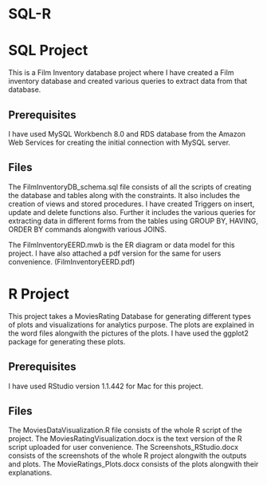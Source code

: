# SQL-R
# SQL Project
This is a Film Inventory database project where I have created a Film inventory database and created various queries to extract data from that database.

## Prerequisites
I have used MySQL Workbench 8.0 and RDS database from the Amazon Web Services for creating the initial connection with MySQL server.

## Files
The FilmInventoryDB_schema.sql file consists of all the scripts of creating the database and tables along with the constraints. It also includes the creation of views and stored procedures. I have created Triggers on insert, update and delete functions also. Further it includes the various queries for extracting data in different forms from the tables using GROUP BY, HAVING, ORDER BY commands alongwith various JOINS.

The FilmInventoryEERD.mwb is the ER diagram or data model for this project. I have also attached a pdf version for the same for users convenience. (FilmInventoryEERD.pdf)

# R Project
This project takes a MoviesRating Database for generating different types of plots and visualizations for analytics purpose. The plots are explained in the word files alongwith the pictures of the plots.
I have used the ggplot2 package for generating these plots.

## Prerequisites
I have used RStudio version 1.1.442 for Mac for this project.

## Files
The MoviesDataVisualization.R file consists of the whole R script of the project.
The MoviesRatingVisualization.docx is the text version of the R script uploaded for user convenience.
The Screenshots_RStudio.docx consists of the screenshots of the whole R project alongwith the outputs and plots.
The MovieRatings_Plots.docx consists of the plots alongwith their explanations.
